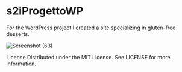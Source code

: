 # s2iProgettoWP


For the WordPress project I created a site specializing in gluten-free desserts.




![Screenshot (63)](https://user-images.githubusercontent.com/85753606/152660002-0096cd70-d0fe-4adb-8c88-b4094af5f0af.png)




License
Distributed under the MIT License. See LICENSE for more information.
